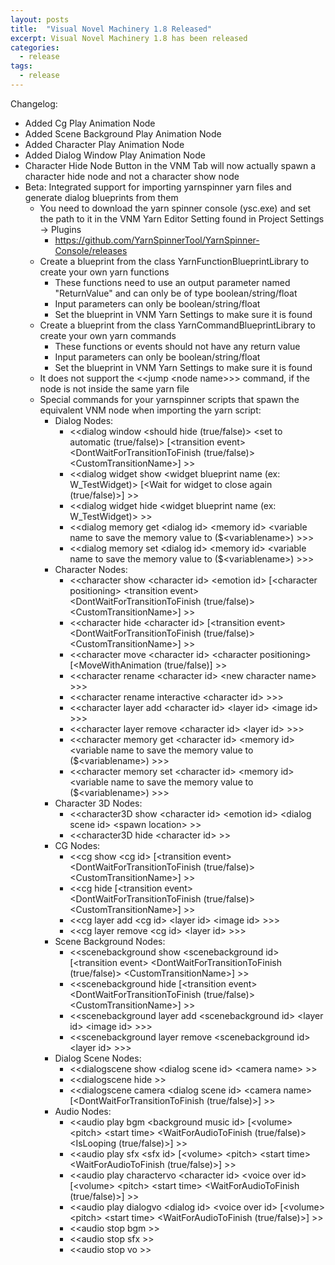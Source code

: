 ```yaml
---
layout: posts
title:  "Visual Novel Machinery 1.8 Released"
excerpt: Visual Novel Machinery 1.8 has been released
categories:
  - release
tags:
  - release
---
```


Changelog:
- Added Cg Play Animation Node
- Added Scene Background Play Animation Node
- Added Character Play Animation Node
- Added Dialog Window Play Animation Node
- Character Hide Node Button in the VNM Tab will now actually spawn a character hide node and not a character show node
- Beta: Integrated support for importing yarnspinner yarn files and generate dialog blueprints from them
	- You need to download the yarn spinner console (ysc.exe) and set the path to it in the VNM Yarn Editor Setting found in Project Settings -\> Plugins
		- https://github.com/YarnSpinnerTool/YarnSpinner-Console/releases
	- Create a blueprint from the class YarnFunctionBlueprintLibrary to create your own yarn functions
		- These functions need to use an output parameter named "ReturnValue" and can only be of type boolean/string/float
		- Input parameters can only be boolean/string/float
		- Set the blueprint in VNM Yarn Settings to make sure it is found
	- Create a blueprint from the class YarnCommandBlueprintLibrary to create your own yarn commands
		- These functions or events should not have any return value
		- Input parameters can only be boolean/string/float
		- Set the blueprint in VNM Yarn Settings to make sure it is found
	- It does not support the \<\<jump \<node name\>\>\> command, if the node is not inside the same yarn file
	- Special commands for your yarnspinner scripts that spawn the equivalent VNM node when importing the yarn script:
		- Dialog Nodes:
			- \<\<dialog window \<should hide (true/false)\> \<set to automatic (true/false)\> \[\<transition event\> \<DontWaitForTransitionToFinish (true/false)\> \<CustomTransitionName\>\] \>\>
			- \<\<dialog widget show \<widget blueprint name (ex: W_TestWidget)\> \[\<Wait for widget to close again (true/false)\>\] \>\>
			- \<\<dialog widget hide \<widget blueprint name (ex: W_TestWidget)\> \>\>
			- \<\<dialog memory get \<dialog id\> \<memory id\> \<variable name to save the memory value to (\$\<variablename\>) \>\>\>
			- \<\<dialog memory set \<dialog id\> \<memory id\> \<variable name to save the memory value to (\$\<variablename\>) \>\>\>
		- Character Nodes:
			- \<\<character show \<character id\> \<emotion id\> \[\<character positioning\> \<transition event\> \<DontWaitForTransitionToFinish (true/false)\> \<CustomTransitionName\>\] \>\>
			- \<\<character hide \<character id\> \[\<transition event\> \<DontWaitForTransitionToFinish (true/false)\> \<CustomTransitionName\>\] \>\>
			- \<\<character move \<character id\> \<character positioning\> \[\<MoveWithAnimation (true/false)\] \>\>
			- \<\<character rename \<character id\> \<new character name\> \>\>\>
			- \<\<character rename interactive \<character id\> \>\>\>
			- \<\<character layer add \<character id\> \<layer id\> \<image id\> \>\>\>
			- \<\<character layer remove \<character id\> \<layer id\> \>\>\>
			- \<\<character memory get \<character id\> \<memory id\> \<variable name to save the memory value to (\$\<variablename\>) \>\>\>
			- \<\<character memory set \<character id\> \<memory id\> \<variable name to save the memory value to (\$\<variablename\>) \>\>\>
		- Character 3D Nodes:
			- \<\<character3D show \<character id\> \<emotion id\> \<dialog scene id\> \<spawn location\> \>\>
			- \<\<character3D hide \<character id\> \>\>
		- CG Nodes:
			- \<\<cg show \<cg id\> \[\<transition event\> \<DontWaitForTransitionToFinish (true/false)\> \<CustomTransitionName\>\] \>\>
			- \<\<cg hide \[\<transition event\> \<DontWaitForTransitionToFinish (true/false)\> \<CustomTransitionName\>\] \>\>
			- \<\<cg layer add \<cg id\> \<layer id\> \<image id\> \>\>\>
			- \<\<cg layer remove \<cg id\> \<layer id\> \>\>\>
		- Scene Background Nodes:
			- \<\<scenebackground show \<scenebackground id\> \[\<transition event\> \<DontWaitForTransitionToFinish (true/false)\> \<CustomTransitionName\>\] \>\>
			- \<\<scenebackground hide \[\<transition event\> \<DontWaitForTransitionToFinish (true/false)\> \<CustomTransitionName\>\] \>\>
			- \<\<scenebackground layer add \<scenebackground id\> \<layer id\> \<image id\> \>\>\>
			- \<\<scenebackground layer remove \<scenebackground id\> \<layer id\> \>\>\>
		- Dialog Scene Nodes:
			- \<\<dialogscene show \<dialog scene id\> \<camera name\> \>\>
			- \<\<dialogscene hide \>\>
			- \<\<dialogscene camera \<dialog scene id\> \<camera name\> \[\<DontWaitForTransitionToFinish (true/false)\>\] \>\>
		- Audio Nodes:
			- \<\<audio play bgm \<background music id\> \[\<volume\> \<pitch\> \<start time\> \<WaitForAudioToFinish (true/false)\> \<IsLooping (true/false)\>\] \>\>
			- \<\<audio play sfx \<sfx id\> \[\<volume\> \<pitch\> \<start time\> \<WaitForAudioToFinish (true/false)\>\] \>\>
			- \<\<audio play charactervo \<character id\> \<voice over id\> \[\<volume\> \<pitch\> \<start time\> \<WaitForAudioToFinish (true/false)\>\] \>\>
			- \<\<audio play dialogvo \<dialog id\> \<voice over id\> \[\<volume\> \<pitch\> \<start time\> \<WaitForAudioToFinish (true/false)\>\] \>\>
			- \<\<audio stop bgm \>\>
			- \<\<audio stop sfx \>\>
			- \<\<audio stop vo \>\>